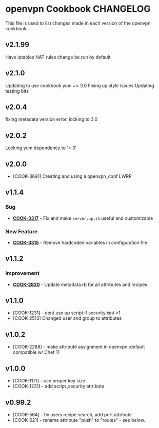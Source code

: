openvpn Cookbook CHANGELOG
==========================
This file is used to list changes made in each version of the openvpn cookbook.

v2.1.99
------
Have iptables NAT rules change be run by default

v2.1.0
------
Updating to use cookbook yum ~> 3.0
Fixing up style issues
Updating testing bits


v2.0.4
------
fixing metadata version error. locking to 3.0


v2.0.2
------
Locking yum dependency to '< 3'


v2.0.0
------
- [COOK-3691] Creating and using a openvpn_conf LWRP


v1.1.4
------
### Bug
- **[COOK-3317](https://tickets.chef.io/browse/COOK-3317)** - Fix and make `server.up.sh` useful and customizable

### New Feature
- **[COOK-3315](https://tickets.chef.io/browse/COOK-3315)** - Remove hardcoded variables in configuration file


v1.1.2
------
### Improvement
- **[COOK-2820](https://tickets.chef.io/browse/COOK-2820)** - Update metadata.rb for all attributes and recipes

v1.1.0
------
- [COOK-1231] - dont use up script if security isnt >1
- [COOK-2513] Changed user and group to attributes

v1.0.2
------
- [COOK-2288] - make attribute assignment in openvpn::default compatible w/ Chef 11

v1.0.0
------
- [COOK-1171] - use proper key size
- [COOK-1231] - add script_security attribute

v0.99.2
-------
- [COOK-564] - fix users recipe search, add port attribute
- [COOK-621] - rename attribute "push" to "routes" - see below.
